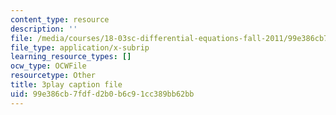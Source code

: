 ```yaml
---
content_type: resource
description: ''
file: /media/courses/18-03sc-differential-equations-fall-2011/99e386cb7fdfd2b0b6c91cc389bb62bb_elMskF8Uzmg.srt
file_type: application/x-subrip
learning_resource_types: []
ocw_type: OCWFile
resourcetype: Other
title: 3play caption file
uid: 99e386cb-7fdf-d2b0-b6c9-1cc389bb62bb
---
```

